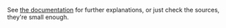 See [the documentation](https://docs.rs/crate/genawaiter_iterator) for further explanations, or just check the sources, they're small enough.
